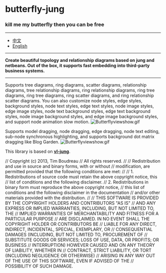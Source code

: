 # butterfly-jung
### kill me my butterfly then you can be free
***
- [中文](README.md)
- [English](README_EN.md)
  
*** 
**Create beautiful topology and relationship diagrams based on jung and netbeans. Out of the box, it supports fast embedding into third-party business systems.**
***
Supports tree diagrams, ring diagrams, scatter diagrams, relationship diagrams, tree relationship diagrams, ring relationship diagrams, ring tree diagrams, ring tree diagrams, ring scatter diagrams, and ring relationship scatter diagrams. You can also customize node styles, edge styles, background styles, node text styles, edge text styles, node image styles, edge image styles, node text background styles, edge text background styles, node image background styles, and edge image background styles, and support node animation slow motion.
![Butterflyviewshow.gif](src%2Fmain%2Fresources%2Fimages%2FButterflyviewshow.gif)

Supports model dragging, node dragging, edge dragging, node text editing, sub-node synchronous highlighting, and supports background dot matrix dragging like Blog Garden.
![Butterflyviewshow.gif](src%2Fmain%2Fresources%2Fimages%2FButterflyviewshow2.gif)


This library is based on [**vl-jung**](https://github.com/timboudreau/vl-jung).

// Copyright (c) 2013, Tim Boudreau
// All rights reserved.
//
// Redistribution and use in source and binary forms, with or without
// modification, are permitted provided that the following conditions are met:
//
// 1. Redistributions of source code must retain the above copyright notice, this
//    list of conditions and the following disclaimer.
// 2. Redistributions in binary form must reproduce the above copyright notice,
//    this list of conditions and the following disclaimer in the documentation
//    and/or other materials provided with the distribution.
//
// THIS SOFTWARE IS PROVIDED BY THE COPYRIGHT HOLDERS AND CONTRIBUTORS "AS IS"
// AND ANY EXPRESS OR IMPLIED WARRANTIES, INCLUDING, BUT NOT LIMITED TO, THE
// IMPLIED WARRANTIES OF MERCHANTABILITY AND FITNESS FOR A PARTICULAR PURPOSE
// ARE DISCLAIMED. IN NO EVENT SHALL THE COPYRIGHT HOLDER OR CONTRIBUTORS BE
// LIABLE FOR ANY DIRECT, INDIRECT, INCIDENTAL, SPECIAL, EXEMPLARY, OR
// CONSEQUENTIAL DAMAGES (INCLUDING, BUT NOT LIMITED TO, PROCUREMENT OF
// SUBSTITUTE GOODS OR SERVICES; LOSS OF USE, DATA, OR PROFITS; OR BUSINESS
// INTERRUPTION) HOWEVER CAUSED AND ON ANY THEORY OF LIABILITY, WHETHER IN
// CONTRACT, STRICT LIABILITY, OR TORT (INCLUDING NEGLIGENCE OR OTHERWISE)
// ARISING IN ANY WAY OUT OF THE USE OF THIS SOFTWARE, EVEN IF ADVISED OF THE
// POSSIBILITY OF SUCH DAMAGE.